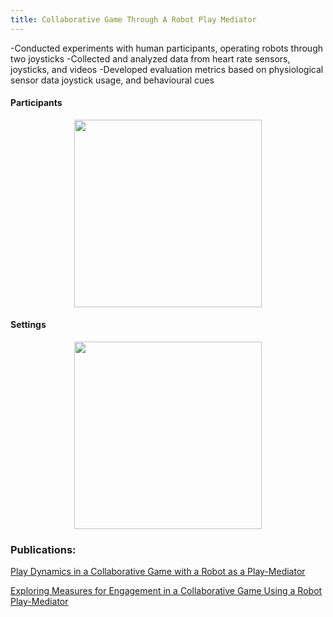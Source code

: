 ```yaml
---
title: Collaborative Game Through A Robot Play Mediator
---
```


-Conducted experiments with human participants, operating robots through two joysticks
-Collected and analyzed data from heart rate sensors, joysticks, and videos
-Developed evaluation metrics based on physiological sensor data joystick usage, and behavioural cues

<h4>Participants</h4>

 <center>
 <div class = "column">
    <img src="https://github.com/user-attachments/assets/96c6c0d9-e27e-4595-8a63-d87269369a54" width = "300" position = "relative" align ="center">
 </div>
 </center>

<h4>Settings</h4>
  <center>
 <div class = "column">
    <img src="https://github.com/user-attachments/assets/25faedae-5f69-44a8-a7ef-1f68107e2070" width = "300" position = "relative" align ="center">
 </div>
 </center>




### Publications: 
[Play Dynamics in a Collaborative Game with a Robot as a Play-Mediator](https://link.springer.com/chapter/10.1007/978-3-031-24670-8_37)


[Exploring Measures for Engagement in a Collaborative Game Using a Robot Play-Mediator](https://ieeexplore.ieee.org/document/10309369)
